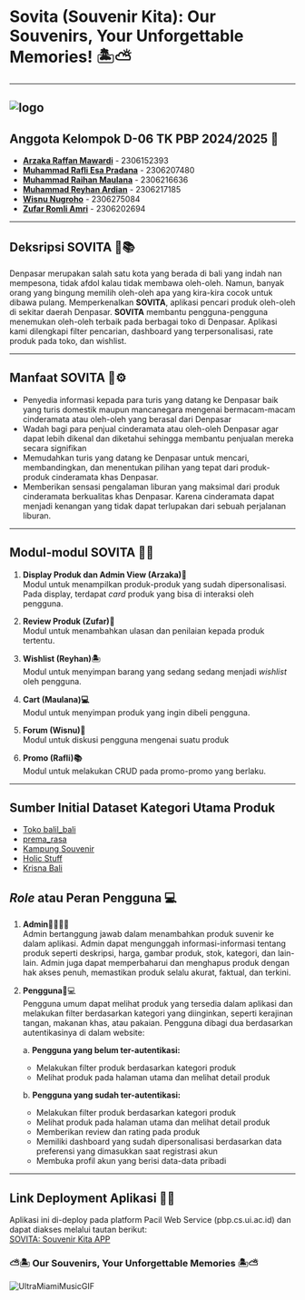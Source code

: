 # Sovita (Souvenir Kita): Our Souvenirs, Your Unforgettable Memories! 🏝️⛅
---
![logo](https://github.com/user-attachments/assets/048d5af6-dabe-45b0-b05d-23394960aa59)
---

## Anggota Kelompok D-06 TK PBP 2024/2025 🧑
* [**Arzaka Raffan Mawardi**](https://github.com/ArzakaRaffan) - 2306152393
* [**Muhammad Rafli Esa Pradana**](https://github.com/rafliesa) - 2306207480
* [**Muhammad Raihan Maulana**](https://github.com/MaulRai) - 2306216636
* [**Muhammad Reyhan Ardian**](https://github.com/reyhanardian16) - 2306217185
* [**Wisnu Nugroho**](https://github.com/wsnugroho) - 2306275084
* [**Zufar Romli Amri**](https://github.com/zufarra) - 2306202694

---
## Deksripsi SOVITA 🏪📚
   Denpasar merupakan salah satu kota yang berada di bali yang indah nan mempesona, tidak afdol kalau tidak membawa oleh-oleh. Namun, banyak orang yang bingung memilih oleh-oleh apa yang kira-kira cocok untuk dibawa pulang. Memperkenalkan **SOVITA**, aplikasi pencari produk oleh-oleh di sekitar daerah Denpasar. **SOVITA** membantu pengguna-pengguna menemukan oleh-oleh terbaik pada berbagai toko di Denpasar. Aplikasi kami dilengkapi filter pencarian, dashboard yang terpersonalisasi, rate produk pada toko, dan wishlist.
   
---
## Manfaat SOVITA 🤖⚙️

* Penyedia informasi kepada para turis yang datang ke Denpasar baik yang turis domestik maupun mancanegara mengenai bermacam-macam cinderamata atau oleh-oleh yang berasal dari Denpasar
* Wadah bagi para penjual cinderamata atau oleh-oleh Denpasar agar dapat lebih dikenal dan diketahui sehingga membantu penjualan mereka secara signifikan
* Memudahkan turis yang datang ke Denpasar untuk mencari, membandingkan, dan menentukan pilihan yang tepat dari produk-produk cinderamata khas Denpasar.
* Memberikan sensasi pengalaman liburan yang maksimal dari produk cinderamata berkualitas khas Denpasar. Karena cinderamata dapat menjadi kenangan yang tidak dapat terlupakan dari sebuah perjalanan liburan.

---
## Modul-modul SOVITA 📢📌

1. **Display Produk dan Admin View (Arzaka)🥼**\
Modul untuk menampilkan produk-produk yang sudah dipersonalisasi. Pada display, terdapat <em>card</em> produk yang bisa di interaksi oleh pengguna.

2. **Review Produk (Zufar)🔗**\
Modul untuk menambahkan ulasan dan penilaian kepada produk tertentu.

3. **Wishlist (Reyhan)🏝️**\
Modul untuk menyimpan barang yang sedang sedang menjadi <em>wishlist</em> oleh pengguna.

4. **Cart (Maulana)💻**\
Modul untuk menyimpan produk yang ingin dibeli pengguna.

5. **Forum (Wisnu)📢**\
Modul untuk diskusi pengguna mengenai suatu produk

6. **Promo (Rafli)📚**\
Modul untuk melakukan CRUD pada promo-promo yang berlaku.

---
## Sumber Initial Dataset Kategori Utama Produk
* [Toko balil_bali](https://shopee.co.id/tokobali_bali.38?entryPoint=ShopBySearch&searchKeyword=bali&is_from_login=true)
* [prema_rasa](https://shopee.co.id/prema_rasa?entryPoint=ShopBySearch&searchKeyword=oleh%20oleh%20khas%20bali)
* [Kampung Souvenir](https://shopee.co.id/kampungsouvenir?categoryId=100017&entryPoint=ShopByPDP&itemId=1422862357&upstream=search)
* [Holic Stuff](https://shopee.co.id/holic.stuff?categoryId=100017&entryPoint=ShopByPDP&itemId=11141834447&upstream=search)
* [Krisna Bali](https://shop.krisnabali.co.id/store/)
## _Role_ atau Peran Pengguna 💻
1. **Admin**🧑‍💻👨‍💻\
   Admin bertanggung jawab dalam menambahkan produk suvenir ke dalam aplikasi. Admin dapat mengunggah informasi-informasi tentang produk seperti deskripsi, harga, gambar produk, stok, kategori, dan lain-lain. Admin juga dapat memperbaharui dan menghapus produk dengan hak akses penuh, memastikan produk selalu akurat, faktual, dan terkini.

2. **Pengguna**🥷💻\
Pengguna umum dapat melihat produk yang tersedia dalam aplikasi dan melakukan filter berdasarkan kategori yang diinginkan, seperti kerajinan tangan, makanan khas, atau pakaian. Pengguna dibagi dua berdasarkan autentikasinya di dalam website:


   a. **Pengguna yang belum ter-autentikasi:**
      - Melakukan filter produk berdasarkan kategori produk
      - Melihat produk pada halaman utama dan melihat detail produk


   b. **Pengguna yang sudah ter-autentikasi:**
      - Melakukan filter produk berdasarkan kategori produk
      - Melihat produk pada halaman utama dan melihat detail produk
      - Memberikan review dan rating pada produk
      - Memiliki dashboard yang sudah dipersonalisasi berdasarkan data preferensi yang dimasukkan saat registrasi akun
      - Membuka profil akun yang berisi data-data pribadi

---
## Link Deployment Aplikasi 🔗🚀
Aplikasi ini di-deploy pada platform Pacil Web Service (pbp.cs.ui.ac.id) dan dapat diakses melalui tautan berikut:\
[SOVITA: Souvenir Kita APP](http://muhammad-rafli33-souvenirkita.pbp.cs.ui.ac.id/)

### ⛅🏝️ Our Souvenirs, Your Unforgettable Memories 🏝️⛅
![UltraMiamiMusicGIF](https://github.com/user-attachments/assets/f85c8603-9108-49d6-877b-ff1c62d82cd2)
